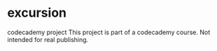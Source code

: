 # excursion
codecademy project
This project is part of a codecademy course. Not intended for real publishing.
